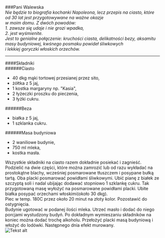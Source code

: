 ###Pani Walewska  
*Nie będzie to biografia kochanki Napoleona, lecz przepis na ciasto, które od 30 lat jest przygotowywane na ważne okazje    
w moim domu. Z dwóch powodów:*  
 *1. zawsze się udaje i nie grozi wpadka,*  
 *2. jest wyśmienite.*   
*Jest to genialne połączenie: kruchości ciasta, delikatności bezy, aksamitu masy budyniowej, kwśnego posmaku powideł śliwkowych  
i lekkiej goryczki włoskich orzechów.*
***  
####Składniki  
######Ciasto
* 40 dkg mąki tortowej przesianej przez sito,
* żółtka z 5 jaj,
* 1 kostka margaryny np. "Kasia",
* 2 łyżeczki proszku do pieczenia,
* 3 łyżki cukru.  

######Beza  
* białka z 5 jaj,
* 1 szklanka cukru.  

######Masa budyniowa
* 2 waniliowe budynie,
* 750 ml mleka,
* kostka masła.  

Wszystkie składniki na ciasto razem dokładnie posiekać i zagnieść. Podzielić na dwie części, które można zamrozić lub od razu wykładać na prostokątne blachy, wcześniej posmarowane tłuszczem i posypane bułką tartą. Oba placki posmarować powidłami śliwkowymi. Ubić pianę z białek ze szczyptą soli i nadal ubijając dodawać stopniowo 1 szklankę cukru. Tak przygotowaną masę wyłożyć na posmarowane powidłami  placki. Ubite białka posypać orzechami włoskimi(około 30 dkg).  
Piec w temp. 180C przez około 20 minut na złoty kolor. Pozostawić do ostygnięcia.  
Budynie ugotować w podanej ilości mleka. Utrzeć masło i dodać do niego porcjami wystudzony budyń. Po dokładnym wymieszaniu składników na koniec można dodać trochę alkoholu. Przełożyć placki masą budyniową i włożyć do lodówki. 
Następnego dnia efekt murowany.  
![Tekst alt](https://encrypted-tbn1.gstatic.com/images?q=tbn:ANd9GcT1Go6GkDNo4hDmcKPssEAn7oJzk5QPiiOtds8xYsptdQfHOSEz)




 

















